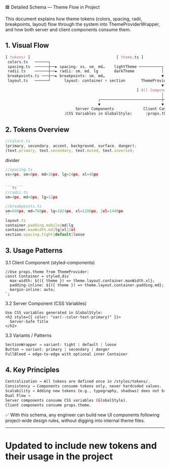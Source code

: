🟦 Detailed Schema — Theme Flow in Project

This document explains how theme tokens (colors, spacing, radii, breakpoints, layout) flow through the system into ThemeProviderWrapper, and how both server and client components consume them.

## 1. Visual Flow

```css
[ tokens/ ]                                      [ theme.ts ]            [ layout.tsx ]
 colors.ts   ──────┐
 spacing.ts  ──────┼──► spacing: xs, sm, md…    lightTheme ──────────┐
 radii.ts    ──────┼──► radii: sm, md, lg       darkTheme            │
 breakpoints.ts ───┼──► breakpoints: sm, md…                         ▼
 layout.ts   ──────┘      layout: container + section       ThemeProviderWrapper
                                                                     ▼
                                                          [ All Components in App ]
                                                                     │
                                         ┌───────────────────────────┼─────────────────────────┐
                                         ▼                           ▼                         ▼
                               Server Components             Client Components           Shared UI
                          (CSS Variables in GlobalStyle)      (props.theme)              (both work)
```

## 2. Tokens Overview

```ts
//colors.ts
(primary, secondary, accent, background, surface, danger);
(text.primary, text.secondary, text.muted, text.inverse);
```

divider

````ts
//spacing.ts
xs=4px, sm=8px, md=16px, lg=24px, xl=48px


```ts```
//radii.ts
sm=4px, md=8px, lg=12px
````

```ts
//breakpoints.ts
sm=640px, md=768px, lg=1024px, xl=1280px, 2xl=1440px
``
layout.ts
container.padding.mobile|md|lg
container.maxWidth.md|lg|xl|2xl
section.spacing.tight|default|loose
```

## 3. Usage Patterns

3.1 Client Component (styled-components)

```tsx
//Use props.theme from ThemeProvider:
const Container = styled.div`
  max-width: ${({ theme }) => theme.layout.container.maxWidth.xl};
  padding-inline: ${({ theme }) => theme.layout.container.padding.md};
  margin-inline: auto;
`;
```

3.2 Server Component (CSS Variables)

```tsx
Use CSS variables generated in GlobalStyle:
<h2 style={{ color: "var(--color-text-primary)" }}>
  Server-Safe Title
</h2>
```

3.3 Variants / Patterns

```css
SectionWrapper → variant: tight | default | loose
Button → variant: primary | secondary | danger
FullBleed → edge-to-edge with optional inner Container
```

## 4. Key Principles

```bash
Centralization → All tokens are defined once in /styles/tokens/.
Consistency → Components consume tokens only, never hardcoded values.
Scalability → Adding new tokens (e.g., typography, shadows) does not break existing components.
Dual Flow →
Server components consume CSS variables (GlobalStyle).
Client components consume props.theme.
```

✅ With this schema, any engineer can build new UI components following project-wide design rules, without digging into internal theme files.

---

# Updated to include new tokens and their usage in the project
